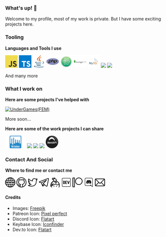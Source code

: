 ### What's up! 👋

Welcome to my profile, most of my work is private. But I have some exciting projects here.

### Tooling
**Languages and Tools I use**  

<code><img height="40" src="https://raw.githubusercontent.com/github/explore/master/topics/javascript/javascript.png"></code>
<code><img height="40" src="https://raw.githubusercontent.com/github/explore/master/topics/typescript/typescript.png"></code>
<code><img height="40" src="https://raw.githubusercontent.com/github/explore/master/topics/java/java.png"></code>
<code><img height="40" src="https://raw.githubusercontent.com/github/explore/master/topics/php/php.png"></code>
<code><img height="40" src="https://raw.githubusercontent.com/github/explore/master/topics/atom/atom.png"></code>
<code><img height="40" src="https://raw.githubusercontent.com/github/explore/master/topics/mongodb/mongodb.png"></code>
<code><img height="40" src="https://raw.githubusercontent.com/github/explore/master/topics/mysql/mysql.png"></code>
<code><img height="40" src="https://resources.jetbrains.com/storage/products/intellij-idea/img/meta/intellij-idea_logo_300x300.png"></code>
<code><img height="40" src="https://resources.jetbrains.com/storage/products/webstorm/img/meta/webstorm_logo_300x300.png"></code>

And many more


### What I work on
**Here are some projects I've helped with**  

[![UnderGames(FEM)](https://cadox8.es/img/undergames.webp)](https://github.com/cadiducho/FEM)

More soon...

**Here are some of the work projects I can share**  

<a href="https://github.com/cadox8/Kristine"><img height="40" src="https://raw.githubusercontent.com/cadox8/Kristine/master/docs/img/kristine.jpg"></a>
<a href="https://github.com/cadox8/PA"><img height="40" src="https://athonedevs.github.io/img/pa.png"></a>
<a href="https://github.com/cadox8/LoM"><img height="40" src="https://i2.wp.com/minecraftdescargas.com/wp-content/uploads/2015/05/LOLMinecraft-1.jpg"></a>
<a href="https://github.com/cadox8/PA_Web"><img height="40" src="https://athonedevs.github.io/img/pa.png"></a>
<a href="https://github.com/cadox8/XenAPI"><img height="40" src="https://raw.githubusercontent.com/cadox8/XenAPI/master/docs/img/logo.png"></a>

### Contact And Social
**Where to find me or contact me**  

[![Website](/img/www.png)](https://cadox8.es)
[![Github](/img/github.png)](https://github.com/cadox8)
[![Twitter](/img/twitter.png)](https://twitter.com/cadox8)
[![Telegram](/img/telegram.png)](https://telegram.me/cadox8)
[![Keybase](/img/keybase.png)](https://keybase.io/cadox8)
[![Dev.to](/img/dev.png)](https://dev.to/cadox8)
[![Patreon](/img/patreon.png)](https://patreon.com/cadox8)
[![Discord](/img/discord.png)](http://invite.cadox8.es)
[![Email](/img/mail.png)](mailto:cadox8@gmail.com)

#### Credits
- Images: [Freepik](https://www.flaticon.com/authors/freepik)
- Patreon Icon: [Pixel perfect](https://www.flaticon.com/authors/pixel-perfect)
- Discord Icon: [Flatart](https://www.iconfinder.com/icons/4394223/discord_logo_logos_icon)
- Keybase Icon: [Iconfinder](https://www.iconfinder.com/icons/4691296/keybase_icon)
- Dev.to Icon: [Flatart](https://www.iconfinder.com/icons/4394314/dev_logo_logos_icon)
